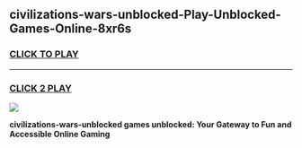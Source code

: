 
## civilizations-wars-unblocked-Play-Unblocked-Games-Online-8xr6s
<h3>
<a href="https://premium76.site?title=civilizations-wars-unblocked&ref=25A">CLICK TO PLAY</a></h3>
<hr>

<h3>
<a href="https://premium76.site?title=civilizations-wars-unblocked&ref=25A">CLICK 2 PLAY</a>
  
</h3>

<a href="https://premium76.site?title=civilizations-wars-unblocked&ref=25A"><img src="https://clearcache.store/games.png"></a>


**civilizations-wars-unblocked games unblocked: Your Gateway to Fun and Accessible Online Gaming**

